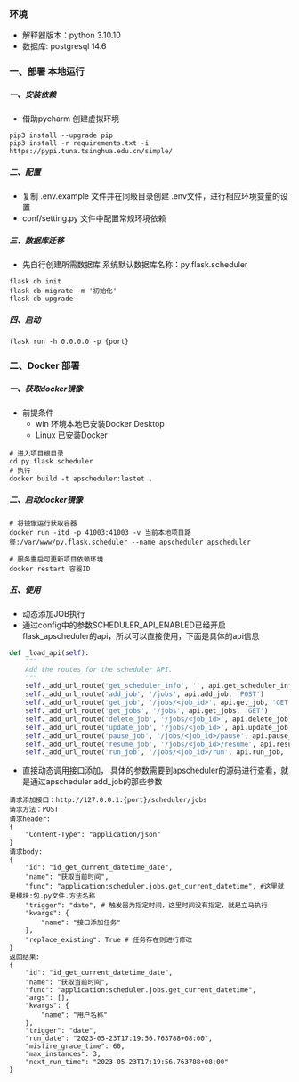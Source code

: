 ### 环境

- 解释器版本：python 3.10.10
- 数据库: postgresql 14.6

### 一、部署 本地运行

##### 一、安装依赖

- 借助pycharm 创建虚拟环境

```shell
pip3 install --upgrade pip
pip3 install -r requirements.txt -i https://pypi.tuna.tsinghua.edu.cn/simple/
```

##### 二、配置

- 复制 .env.example 文件并在同级目录创建 .env文件，进行相应环境变量的设置
- conf/setting.py 文件中配置常规环境依赖

##### 三、数据库迁移

- 先自行创建所需数据库 系统默认数据库名称：py.flask.scheduler

```shell
flask db init
flask db migrate -m '初始化'
flask db upgrade
```

##### 四、启动

```shell
flask run -h 0.0.0.0 -p {port}
```

### 二、Docker 部署

##### 一、获取docker镜像

- 前提条件
    - win 环境本地已安装Docker Desktop
    - Linux 已安装Docker

```shell
# 进入项目根目录
cd py.flask.scheduler
# 执行
docker build -t apscheduler:lastet .
```

##### 二、启动docker镜像

```shell
# 将镜像运行获取容器
docker run -itd -p 41003:41003 -v 当前本地项目路径:/var/www/py.flask.scheduler --name apscheduler apscheduler

# 服务重启可更新项目依赖环境
docker restart 容器ID
```

##### 五、使用

- 动态添加JOB执行
- 通过config中的参数SCHEDULER_API_ENABLED已经开启flask_apscheduler的api，所以可以直接使用，下面是具体的api信息

```python
def _load_api(self):
    """
    Add the routes for the scheduler API.
    """
    self._add_url_route('get_scheduler_info', '', api.get_scheduler_info, 'GET')
    self._add_url_route('add_job', '/jobs', api.add_job, 'POST')
    self._add_url_route('get_job', '/jobs/<job_id>', api.get_job, 'GET')
    self._add_url_route('get_jobs', '/jobs', api.get_jobs, 'GET')
    self._add_url_route('delete_job', '/jobs/<job_id>', api.delete_job, 'DELETE')
    self._add_url_route('update_job', '/jobs/<job_id>', api.update_job, 'PATCH')
    self._add_url_route('pause_job', '/jobs/<job_id>/pause', api.pause_job, 'POST')
    self._add_url_route('resume_job', '/jobs/<job_id>/resume', api.resume_job, 'POST')
    self._add_url_route('run_job', '/jobs/<job_id>/run', api.run_job, 'POST')
```

- 直接动态调用接口添加， 具体的参数需要到apscheduler的源码进行查看，就是通过apscheduler add_job的那些参数

```
请求添加接口：http://127.0.0.1:{port}/scheduler/jobs
请求方法：POST
请求header:
{
    "Content-Type": "application/json"
}
请求body:
{   
    "id": "id_get_current_datetime_date",
    "name": "获取当前时间",
    "func": "application:scheduler.jobs.get_current_datetime", #这里就是模块:包.py文件.方法名称
    "trigger": "date", # 触发器为指定时间，这里时间没有指定，就是立马执行
    "kwargs": {
        "name": "接口添加任务"
    },
    "replace_existing": True # 任务存在则进行修改
}
返回结果:
{
    "id": "id_get_current_datetime_date",
    "name": "获取当前时间",
    "func": "application:scheduler.jobs.get_current_datetime",
    "args": [],
    "kwargs": {
        "name": "用户名称"
    },
    "trigger": "date",
    "run_date": "2023-05-23T17:19:56.763788+08:00",
    "misfire_grace_time": 60,
    "max_instances": 3,
    "next_run_time": "2023-05-23T17:19:56.763788+08:00"
}
```
